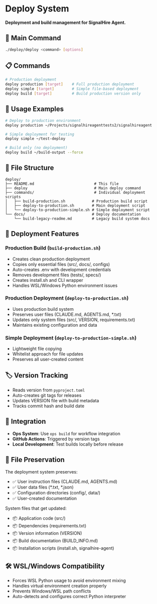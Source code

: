 # Deploy System

**Deployment and build management for SignalHire Agent.**

## 🎯 **Main Command**

```bash
./deploy/deploy <command> [options]
```

## 📋 **Commands**

```bash
# Production deployment
deploy production [target]    # Full production deployment
deploy simple [target]        # Simple file-based deployment  
deploy build [target]         # Build production version only
```

## 🚀 **Usage Examples**

```bash
# Deploy to production environment
deploy production ~/Projects/signalhireagenttests2/signalhireagent

# Simple deployment for testing
deploy simple ~/test-deploy

# Build only (no deployment)
deploy build ~/build-output --force
```

## 📁 **File Structure**

```
deploy/
├── README.md                           # This file
├── deploy                              # Main deploy command
├── commands/                           # Individual deployment scripts
│   ├── build-production.sh            # Production build script
│   ├── deploy-to-production.sh        # Main deployment script
│   └── deploy-to-production-simple.sh # Simple deployment script
└── docs/                              # Deploy documentation
    └── build-legacy-readme.md         # Legacy build system docs
```

## 🔧 **Deployment Features**

### Production Build (`build-production.sh`)
- Creates clean production deployment
- Copies only essential files (src/, docs/, configs)
- Auto-creates .env with development credentials
- Removes development files (tests/, specs/)
- Creates install.sh and CLI wrapper
- Handles WSL/Windows Python environment issues

### Production Deployment (`deploy-to-production.sh`)
- Uses production build system
- Preserves user files (CLAUDE.md, AGENTS.md, *.txt)
- Updates only system files (src/, VERSION, requirements.txt)
- Maintains existing configuration and data

### Simple Deployment (`deploy-to-production-simple.sh`)
- Lightweight file copying
- Whitelist approach for file updates
- Preserves all user-created content

## 🏷️ **Version Tracking**

- Reads version from `pyproject.toml`
- Auto-creates git tags for releases
- Updates VERSION file with build metadata
- Tracks commit hash and build date

## 🔗 **Integration**

- **Ops System**: Use `ops build` for workflow integration
- **GitHub Actions**: Triggered by version tags
- **Local Development**: Test builds locally before release

## 🚨 **File Preservation**

The deployment system preserves:
- ✅ User instruction files (CLAUDE.md, AGENTS.md)
- ✅ User data files (*.txt, *.json)
- ✅ Configuration directories (config/, data/)
- ✅ User-created documentation

System files that get updated:
- 📦 Application code (src/)
- 📦 Dependencies (requirements.txt)
- 📦 Version information (VERSION)
- 📦 Build documentation (BUILD_INFO.md)
- 📦 Installation scripts (install.sh, signalhire-agent)

## 🛠️ **WSL/Windows Compatibility**

- Forces WSL Python usage to avoid environment mixing
- Handles virtual environment creation properly
- Prevents Windows/WSL path conflicts
- Auto-detects and configures correct Python interpreter